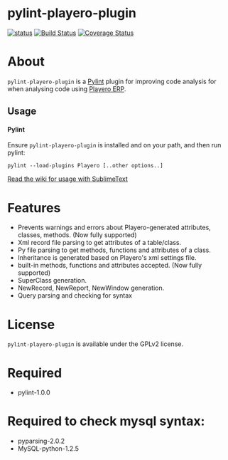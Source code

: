 pylint-playero-plugin
==========================
[![status](https://sourcegraph.com/api/repos/github.com/ancho85/pylint-playero-plugin/.badges/status.png)](https://sourcegraph.com/github.com/ancho85/pylint-playero-plugin)
[![Build Status](https://travis-ci.org/ancho85/pylint-playero-plugin.svg?branch=master)](https://travis-ci.org/ancho85/pylint-playero-plugin)
[![Coverage Status](https://coveralls.io/repos/ancho85/pylint-playero-plugin/badge.svg)](https://coveralls.io/r/ancho85/pylint-playero-plugin)

# About

`pylint-playero-plugin` is a [Pylint](http://pylint.org) plugin for improving code analysis for when analysing code using [Playero ERP](http://www.hbs.com.py).

## Usage

#### Pylint

Ensure `pylint-playero-plugin` is installed and on your path, and then run pylint:

```
pylint --load-plugins Playero [..other options..]
```
[Read the wiki for usage with SublimeText](https://github.com/ancho85/pylint-playero-plugin/wiki/Configuration-with-SublimeText)

# Features

* Prevents warnings and errors about Playero-generated attributes, classes, methods. (Now fully supported)
* Xml record file parsing to get attributes of a table/class.
* Py file parsing to get methods, functions and attributes of a class.
* Inheritance is generated based on Playero's xml settings file.
* built-in methods, functions and attributes accepted.  (Now fully supported)
* SuperClass generation.
* NewRecord, NewReport, NewWindow generation.
* Query parsing and checking for syntax

# License

`pylint-playero-plugin` is available under the GPLv2 license.

# Required

* pylint-1.0.0

# Required to check mysql syntax:

* pyparsing-2.0.2
* MySQL-python-1.2.5
